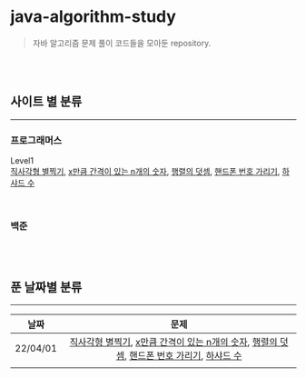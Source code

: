 # java-algorithm-study
> 자바 알고리즘 문제 풀이 코드들을 모아둔 repository.

<br/><br/>

## **사이트 별 분류**
---
### **프로그래머스**
Level1</br>
[직사각형 별찍기](https://github.com/juyeon-y/java-algorithm-study/tree/main/프로그래머스/직사각형_별찍기.java), [x만큼 간격이 있는 n개의 숫자](https://github.com/juyeon-y/java-algorithm-study/tree/main/프로그래머스/x만큼_간격이_있는_n개의_숫자.java), [행렬의 덧셈](https://github.com/juyeon-y/java-algorithm-study/tree/main/프로그래머스/행렬의_덧셈.java), [핸드폰 번호 가리기](https://github.com/juyeon-y/java-algorithm-study/tree/main/프로그래머스/핸드폰_번호_가리기.java), [하샤드 수](https://github.com/juyeon-y/java-algorithm-study/tree/main/프로그래머스/하샤드_수.java)

<br/>

### **백준**


<br/><br/>

## **푼 날짜별 분류**
---
|날짜|문제|
|:---:|:---:|
|22/04/01|[직사각형 별찍기](https://github.com/juyeon-y/java-algorithm-study/tree/main/프로그래머스/직사각형_별찍기.java), [x만큼 간격이 있는 n개의 숫자](https://github.com/juyeon-y/java-algorithm-study/tree/main/프로그래머스/x만큼_간격이_있는_n개의_숫자.java), [행렬의 덧셈](https://github.com/juyeon-y/java-algorithm-study/tree/main/프로그래머스/행렬의_덧셈.java), [핸드폰 번호 가리기](https://github.com/juyeon-y/java-algorithm-study/tree/main/프로그래머스/핸드폰_번호_가리기.java), [하샤드 수](https://github.com/juyeon-y/java-algorithm-study/tree/main/프로그래머스/하샤드_수.java)|
| | |

